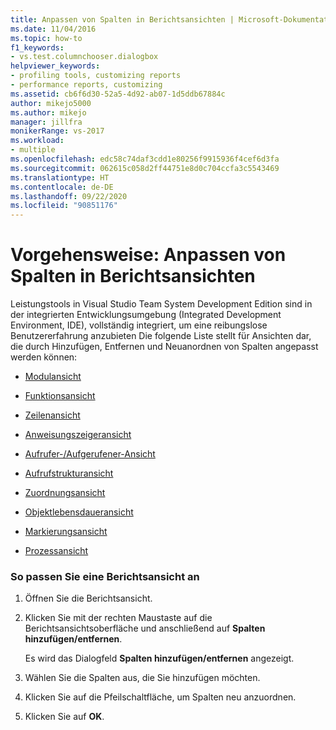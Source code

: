 ```yaml
---
title: Anpassen von Spalten in Berichtsansichten | Microsoft-Dokumentation
ms.date: 11/04/2016
ms.topic: how-to
f1_keywords:
- vs.test.columnchooser.dialogbox
helpviewer_keywords:
- profiling tools, customizing reports
- performance reports, customizing
ms.assetid: cb6f6d30-52a5-4d92-ab07-1d5ddb67884c
author: mikejo5000
ms.author: mikejo
manager: jillfra
monikerRange: vs-2017
ms.workload:
- multiple
ms.openlocfilehash: edc58c74daf3cdd1e80256f9915936f4cef6d3fa
ms.sourcegitcommit: 062615c058d2ff44751e8d0c704ccfa3c5543469
ms.translationtype: HT
ms.contentlocale: de-DE
ms.lasthandoff: 09/22/2020
ms.locfileid: "90851176"
---
```

# <a name="how-to-customize-report-view-columns"></a>Vorgehensweise: Anpassen von Spalten in Berichtsansichten
Leistungstools in Visual Studio Team System Development Edition sind in der integrierten Entwicklungsumgebung (Integrated Development Environment, IDE), vollständig integriert, um eine reibungslose Benutzererfahrung anzubieten Die folgende Liste stellt für Ansichten dar, die durch Hinzufügen, Entfernen und Neuanordnen von Spalten angepasst werden können:

- [Modulansicht](../profiling/modules-view.md)

- [Funktionsansicht](../profiling/functions-view.md)

- [Zeilenansicht](../profiling/lines-view.md)

- [Anweisungszeigeransicht](../profiling/instruction-pointers-ips-view.md)

- [Aufrufer-/Aufgerufener-Ansicht](../profiling/caller-callee-view.md)

- [Aufrufstrukturansicht](../profiling/call-tree-view.md)

- [Zuordnungsansicht](../profiling/dotnet-memory-allocations-view.md)

- [Objektlebensdaueransicht](../profiling/object-lifetime-view.md)

- [Markierungsansicht](../profiling/marks-view.md)

- [Prozessansicht](../profiling/process-view.md)

### <a name="to-customize-a-report-view"></a>So passen Sie eine Berichtsansicht an

1. Öffnen Sie die Berichtsansicht.

2. Klicken Sie mit der rechten Maustaste auf die Berichtsansichtsoberfläche und anschließend auf **Spalten hinzufügen/entfernen**.

     Es wird das Dialogfeld **Spalten hinzufügen/entfernen** angezeigt.

3. Wählen Sie die Spalten aus, die Sie hinzufügen möchten.

4. Klicken Sie auf die Pfeilschaltfläche, um Spalten neu anzuordnen.

5. Klicken Sie auf **OK**.
